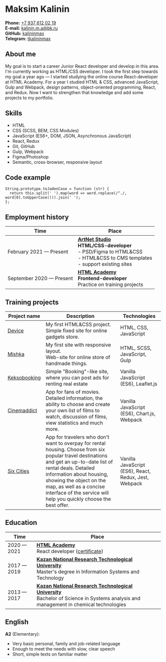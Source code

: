 # Maksim Kalinin

**Phone:** [+7 937 612 02 19](tel:89376120219)\
**E-mail:** [kalinin.m.a@bk.ru](mailto:kalinin.m.a@bk.ru)\
**GitHub:** [kalininmax](https://github.com/kalininmax)\
**Telegram:** [tkalininmax](https://t.me/tkalininmax)

## About me

My goal is to start a career Junior React developer and develop in this area. I'm currently working as HTML/CSS developer. I took the first step towards my goal a year ago — I started studying the online course React-developer at HTML Academy. For a year I studied HTML & CSS, advanced JavaScript, Gulp and Webpack, design patterns, object-oriented programming, React, and Redux. Now I want to strengthen that knowledge and add some projects to my portfolio.

## Skills

- HTML
- CSS (SCSS, BEM, CSS Modules)
- JavaScript (ES6+, DOM, JSON, Asynchronous JavaScript)
- React, Redux
- Git, GitHub
- Gulp, Webpack
- Figma/Photoshop
- Semantic, cross-browser, responsive layout

## Code example
```
String.prototype.toJadenCase = function (str) {
  return this.split(' ').map(word => word.replace(/^./, word[0].toUpperCase())).join(' ');
};
```

## Employment history

| Time | Place |
| ---- | ----- |
| February 2021 — Present  | [**ArtNet Studio**](https://artnetstudio.ru)<br>**HTML/CSS-developer**<br> - PSD/Figma to HTML&CSS<br> - HTML&CSS to CMS templates <br>- support existing sites  |
| September 2020 — Present  | [**HTML Academy**](https://htmlacademy.ru/)<br>**Frontend-developer**<br> Practice on training projects  |

## Training projects

| Project name | Description | Technologies  |
| ------------ | ----------- | ------------- |
| [Device](https://github.com/kalininmax/device) | My first HTML&CSS project.<br> Simple fixed site for online gadgets store. | HTML, CSS, JavaScript |
| [Mishka](https://github.com/kalininmax/mishka) | My first site with responsive layout.<br> Web-site for online store of handmade things. | HTML, SCSS, JavaScript, Gulp |
| [Keksobooking](https://github.com/kalininmax/keksobooking) | Simple "Booking"-like site, where you can post ads for renting real estate | Vanilla JavaScript (ES6), Leaflet.js |
| [Cinemaddict](https://github.com/kalininmax/cinemaddict) | App for fans of movies. Detailed information, the ability to choose and create your own list of films to watch, discussion of films, view statistics and much more. | Vanilla JavaScript (ES6), Chart.js, Webpack |
| [Six Cities](https://github.com/kalininmax/six-cities) | App for travelers who don't want to overpay for rental housing. Choose from six popular travel destinations and get an up-to-date list of rental deals. Detailed information about housing, showing the object on the map, as well as a concise interface of the service will help you quickly choose the best offer. | Vanilla JavaScript (ES6), React, Redux, Jest, Webpack |

## Education

| Time | Place |
| ---- | ----- |
| 2020 — 2021  |  [**HTML Academy**](https://htmlacademy.ru/)<br>React developer ([certificate](https://assets.htmlacademy.ru/certificates/profession/21/120631.pdf)) |
| 2017 — 2019  |  [**Kazan National Research Technological University**](https://www.kstu.ru)<br>Master's degree in Information Systems and Technology |
| 2013 — 2017  |  [**Kazan National Research Technological University**](https://www.kstu.ru)<br>Bachelor of Science in Systems analysis and management in chemical technologies |

## English

**A2** (Elementary):
- Very basic personal, family and job-related language
- Enough to meet the needs with slow, clear speech
- Short, simple texts on familiar matter